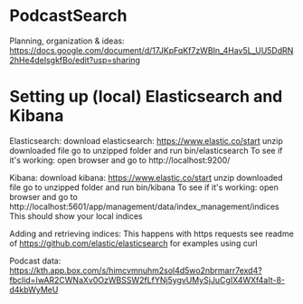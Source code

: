 # PodcastSearch

Planning, organization & ideas:
https://docs.google.com/document/d/17JKpFqKf7zWBIn_4Hav5L_UU5DdRN2hHe4deIsgkfBo/edit?usp=sharing



# Setting up (local) Elasticsearch and Kibana

Elasticsearch:
  download elasticsearch: https://www.elastic.co/start
  unzip downloaded file
  go to unzipped folder and run bin/elasticsearch
  To see if it's working: open browser and go to http://localhost:9200/
  
Kibana:
  download kibana: https://www.elastic.co/start
  unzip downloaded file
  go to unzipped folder and run bin/kibana
  To see if it's working: open browser and go to http://localhost:5601/app/management/data/index_management/indices This should show your local indices
 
Adding and retrieving indices:
  This happens with https requests
  see readme of https://github.com/elastic/elasticsearch for examples using curl

Podcast data:
  https://kth.app.box.com/s/himcvmnuhm2sol4d5wo2nbrmarr7exd4?fbclid=IwAR2CWNaXv0OzWBSSW2fLfYNj5ygvUMySjJuCgIX4WXf4aIt-8-d4kbWyMeU


